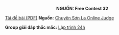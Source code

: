 **<center>NGUỒN: Free Contest 32</center>**

[Tải đề bài (PDF)](/statements/2193/HILBERT.pdf)
**Nguồn:** [Chuyên Sơn La Online Judge](http://csloj.ddns.net/)

**Group giải đáp thắc mắc:** [Lập trình 24h](https://www.facebook.com/groups/1386904321519984)